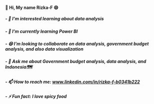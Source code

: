 #### 👋 Hi, My name Rizka-F 😄


##### - 👀 I'm interested learning about data analysis
##### - 🌱 I’m currently learning Power BI
##### - 😄 I’m looking to collaborate on data analysis, government budget analysis, and also data visualization
##### - 💬 Ask me about Government budget analysis, data analysis, and Indonesia🗺️
##### - 📫 How to reach me: www.linkedin.com/in/rizka-f-b0341b222 
##### - ⚡ Fun fact: I love spicy food 
